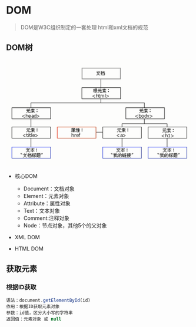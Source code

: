 # DOM

>DOM是W3C组织制定的一套处理 html和xml文档的规范

## DOM树

![202001232031](/assets/202001232031.png)

- 核心DOM

  - Document：文档对象
  - Element：元素对象
  - Attribute：属性对象
  - Text：文本对象
  - Comment:注释对象
  - Node：节点对象，其他5个的父对象

- XML DOM

- HTML DOM

## 获取元素

### 根据ID获取

```js
语法：document.getElementById(id)
作用：根据ID获取元素对象
参数：id值，区分大小写的字符串
返回值：元素对象 或 null
```

